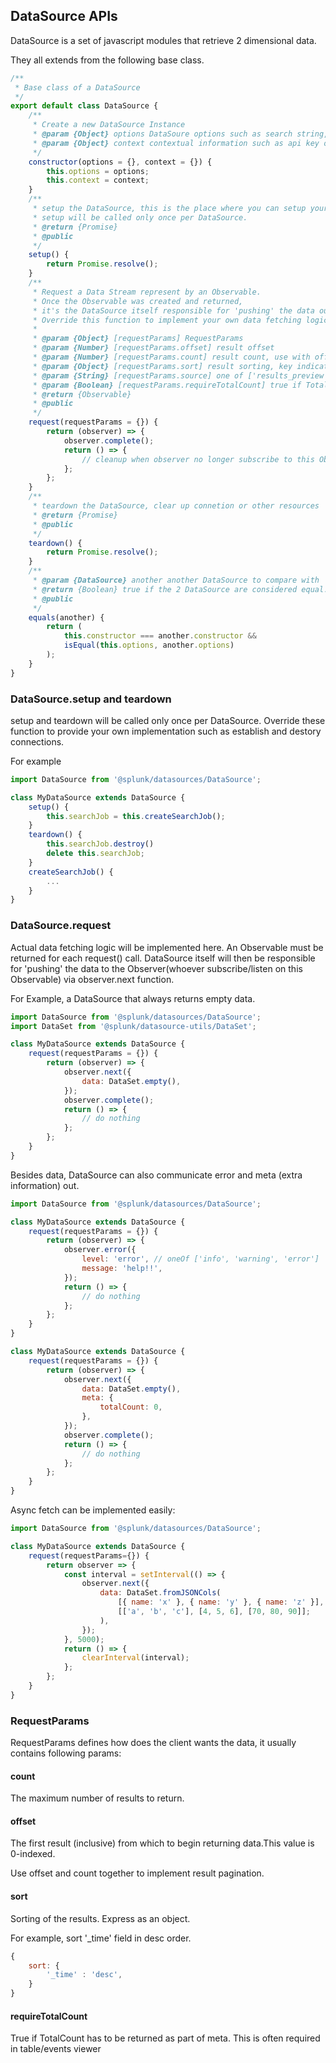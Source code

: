 ## DataSource APIs

DataSource is a set of javascript modules that retrieve 2 dimensional data.

They all extends from the following base class.

```js
/**
 * Base class of a DataSource
 */
export default class DataSource {
    /**
     * Create a new DataSource Instance
     * @param {Object} options DataSoure options such as search string, earliest/latest time
     * @param {Object} context contextual information such as api key or scope
     */
    constructor(options = {}, context = {}) {
        this.options = options;
        this.context = context;
    }
    /**
     * setup the DataSource, this is the place where you can setup your connection or create the search job.
     * setup will be called only once per DataSource.
     * @return {Promise}
     * @public
     */
    setup() {
        return Promise.resolve();
    }
    /**
     * Request a Data Stream represent by an Observable.
     * Once the Observable was created and returned,
     * it's the DataSource itself responsible for 'pushing' the data out via Observable.next() function.
     * Override this function to implement your own data fetching logic.
     *
     * @param {Object} [requestParams] RequestParams
     * @param {Number} [requestParams.offset] result offset
     * @param {Number} [requestParams.count] result count, use with offset to return data in pages
     * @param {Object} [requestParams.sort] result sorting, key indicate the sorting fields and value must be one of ['none', 'asc', 'desc']
     * @param {String} [requestParams.source] one of ['results_preview' | 'results' | 'events' ] for splunk search powered DataSource
     * @param {Boolean} [requestParams.requireTotalCount] true if TotalCount is required in meta
     * @return {Observable}
     * @public
     */
    request(requestParams = {}) {
        return (observer) => {
            observer.complete();
            return () => {
                // cleanup when observer no longer subscribe to this Observable
            };
        };
    }
    /**
     * teardown the DataSource, clear up connetion or other resources
     * @return {Promise}
     * @public
     */
    teardown() {
        return Promise.resolve();
    }
    /**
     * @param {DataSource} another another DataSource to compare with
     * @return {Boolean} true if the 2 DataSource are considered equal.
     * @public
     */
    equals(another) {
        return (
            this.constructor === another.constructor &&
            isEqual(this.options, another.options)
        );
    }
}
```

### DataSource.setup and teardown

setup and teardown will be called only once per DataSource. Override these function to provide your own implementation such as establish and destory connections.

For example

```js
import DataSource from '@splunk/datasources/DataSource';

class MyDataSource extends DataSource {
    setup() {
        this.searchJob = this.createSearchJob();
    }
    teardown() {
        this.searchJob.destroy()
        delete this.searchJob;
    }
    createSearchJob() {
        ...
    }
}
```

### DataSource.request

Actual data fetching logic will be implemented here. An Observable must be returned for each request() call. DataSource itself will then be responsible for 'pushing' the data to the Observer(whoever subscribe/listen on this Observable) via observer.next function.

For Example, a DataSource that always returns empty data.

```js
import DataSource from '@splunk/datasources/DataSource';
import DataSet from '@splunk/datasource-utils/DataSet';

class MyDataSource extends DataSource {
    request(requestParams = {}) {
        return (observer) => {
            observer.next({
                data: DataSet.empty(),
            });
            observer.complete();
            return () => {
                // do nothing
            };
        };
    }
}
```

Besides data, DataSource can also communicate error and meta (extra information) out.

```js
import DataSource from '@splunk/datasources/DataSource';

class MyDataSource extends DataSource {
    request(requestParams = {}) {
        return (observer) => {
            observer.error({
                level: 'error', // oneOf ['info', 'warning', 'error']
                message: 'help!!',
            });
            return () => {
                // do nothing
            };
        };
    }
}

class MyDataSource extends DataSource {
    request(requestParams = {}) {
        return (observer) => {
            observer.next({
                data: DataSet.empty(),
                meta: {
                    totalCount: 0,
                },
            });
            observer.complete();
            return () => {
                // do nothing
            };
        };
    }
}
```

Async fetch can be implemented easily:

```js
import DataSource from '@splunk/datasources/DataSource';

class MyDataSource extends DataSource {
    request(requestParams={}) {
        return observer => {
            const interval = setInterval(() => {
                observer.next({
                    data: DataSet.fromJSONCols(
                        [{ name: 'x' }, { name: 'y' }, { name: 'z' }],
                        [['a', 'b', 'c'], [4, 5, 6], [70, 80, 90]];
                    ),
                });
            }, 5000);
            return () => {
                clearInterval(interval);
            };
        };
    }
}
```

### RequestParams

RequestParams defines how does the client wants the data, it usually contains following params:

#### count

The maximum number of results to return.

#### offset

The first result (inclusive) from which to begin returning data.This value is 0-indexed.

Use offset and count together to implement result pagination.

#### sort

Sorting of the results. Express as an object.

For example, sort '\_time' field in desc order.

```js
{
    sort: {
        '_time' : 'desc',
    }
}
```

#### requireTotalCount

True if TotalCount has to be returned as part of meta. This is often required in table/events viewer
